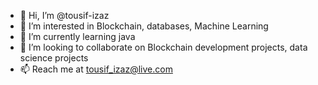 - 👋 Hi, I’m @tousif-izaz
- 👀 I’m interested in Blockchain, databases, Machine Learning
- 🌱 I’m currently learning java
- 💞️ I’m looking to collaborate on Blockchain development projects, data science projects
- 📫 Reach me at tousif_izaz@live.com

<!---
tousif-izaz/tousif-izaz is a ✨ special ✨ repository because its `README.md` (this file) appears on your GitHub profile.
You can click the Preview link to take a look at your changes.
--->
